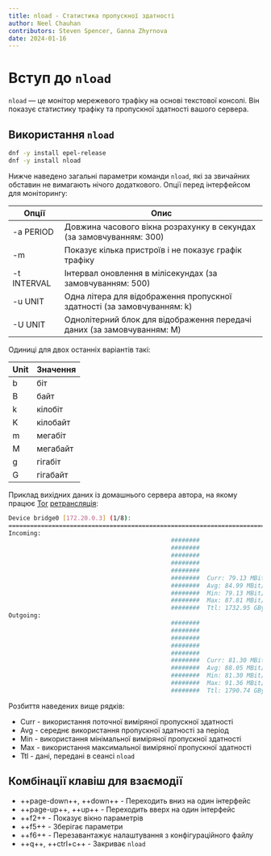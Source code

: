 ```yaml
---
title: nload - Статистика пропускної здатності
author: Neel Chauhan
contributors: Steven Spencer, Ganna Zhyrnova
date: 2024-01-16
---
```


# Вступ до `nload`

`nload` — це монітор мережевого трафіку на основі текстової консолі. Він показує статистику трафіку та пропускної здатності вашого сервера.

## Використання `nload`

```bash
dnf -y install epel-release
dnf -y install nload
```

Нижче наведено загальні параметри команди `nload`, які за звичайних обставин не вимагають нічого додаткового. Опції перед інтерфейсом для моніторингу:

| Опції       | Опис                                                                                       |
| ----------- | ------------------------------------------------------------------------------------------ |
| -a PERIOD   | Довжина часового вікна розрахунку в секундах (за замовчуванням: 300)    |
| -m          | Показує кілька пристроїв і не показує графік трафіку                                       |
| -t INTERVAL | Інтервал оновлення в мілісекундах (за замовчуванням: 500)               |
| -u UNIT     | Одна літера для відображення пропускної здатності (за замовчуванням: k) |
| -U UNIT     | Однолітерний блок для відображення передачі даних (за замовчуванням: M) |

Одиниці для двох останніх варіантів такі:

| Unit | Значення |
| ---- | -------- |
| b    | біт      |
| B    | байт     |
| k    | кілобіт  |
| K    | кілобайт |
| m    | мегабіт  |
| M    | мегабайт |
| g    | гігабіт  |
| G    | гігабайт |

Приклад вихідних даних із домашнього сервера автора, на якому працює [Tor](https://www.torproject.org/) [ретрансляція](https://community.torproject.org/relay/types-of-relays/):

```bash
Device bridge0 [172.20.0.3] (1/8):
================================================================================
Incoming:
                                             ########
                                             ########
                                             ########
                                             ########
                                             ########
                                             ########  Curr: 79.13 MBit/s
                                             ########  Avg: 84.99 MBit/s
                                             ########  Min: 79.13 MBit/s
                                             ########  Max: 87.81 MBit/s
                                             ########  Ttl: 1732.95 GByte
Outgoing:
                                             ########
                                             ########
                                             ########
                                             ########
                                             ########
                                             ########  Curr: 81.30 MBit/s
                                             ########  Avg: 88.05 MBit/s
                                             ########  Min: 81.30 MBit/s
                                             ########  Max: 91.36 MBit/s
                                             ########  Ttl: 1790.74 GByte
```

Розбиття наведених вище рядків:

- Curr - використання поточної виміряної пропускної здатності
- Avg - середнє використання пропускної здатності за період
- Min - використання мінімальної виміряної пропускної здатності
- Max - використання максимальної виміряної пропускної здатності
- Ttl - дані, передані в сеансі `nload`

## Комбінації клавіш для взаємодії

- \++page-down++, ++down++ - Переходить вниз на один інтерфейс
- \++page-up++, ++up++ - Переходить вверх на один інтерфейс
- \++f2++ - Показує вікно параметрів
- \++f5++ - Зберігає параметри
- \++f6++ - Перезавантажує налаштування з конфігураційного файлу
- \++q++, ++ctrl+c++ - Закриває `nload`
